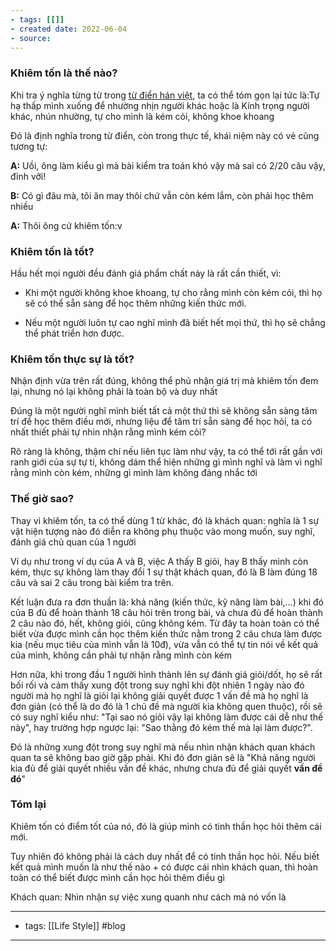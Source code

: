 ```yaml
---
- tags: [[]]
- created date: 2022-06-04
- source: 
---
```


### Khiêm tốn là thế nào?

Khi tra ý nghĩa từng từ trong [từ điển hán việt](https://hvdic.thivien.net/hv/), ta có thể tóm gọn lại tức là:Tự hạ thấp mình xuống để nhường nhịn người khác hoặc là Kính trọng người khác, nhún nhường, tự cho mình là kém cỏi, không khoe khoang

Đó là định nghĩa trong từ điển, còn trong thực tế, khái niệm này có vẻ cũng tương tự:

**A:** Uồi, ông làm kiểu gì mà bài kiểm tra toán khó vậy mà sai có 2/20 câu vậy, đỉnh vỡi!

**B:** Có gì đâu mà, tôi ăn may thôi chứ vẫn còn kém lắm, còn phải học thêm nhiều

**A:** Thôi ông cứ khiêm tốn:v

### Khiêm tốn là tốt?

Hầu hết mọi người đều đánh giá phẩm chất này là rất cần thiết, vì:

- Khi một người không khoe khoang, tự cho rằng mình còn kém cỏi, thì họ sẽ có thể sẵn sàng để học thêm những kiến thức mới.

- Nếu một người luôn tự cao nghĩ mình đã biết hết mọi thứ, thì họ sẽ chẳng thể phát triển hơn được.

### Khiêm tốn thực sự là tốt?

Nhận định vừa trên rất đúng, không thể phủ nhận giá trị mà khiêm tốn đem lại, nhưng nó lại không phải là toàn bộ và duy nhất

Đúng là một người nghĩ mình biết tất cả một thứ thì sẽ không sẵn sàng tâm trí để học thêm điều mới, nhưng liệu để tâm trí sẵn sàng để học hỏi, ta có nhất thiết phải tự nhìn nhận rằng mình kém cỏi?

Rõ ràng là không, thậm chí nếu liên tục làm như vậy, ta có thể tới rất gần với ranh giới của sự tự ti, không dám thể hiện những gì mình nghĩ và làm vì nghĩ rằng mình còn kém, những gì mình làm không đáng nhắc tới

### Thế giờ sao?

Thay vì khiêm tốn, ta có thể dùng 1 từ khác, đó là khách quan: nghĩa là 1 sự vật hiện tượng nào đó diễn ra không phụ thuộc vào mong muốn, suy nghĩ, đánh giá chủ quan của 1 người

Ví dụ như trong ví dụ của A và B, việc A thấy B giỏi, hay B thấy mình còn kém, thực sự không làm thay đổi 1 sự thật khách quan, đó là B làm đúng 18 câu và sai 2 câu trong bài kiểm tra trên.

Kết luận đưa ra đơn thuần là: khả năng (kiến thức, kỹ năng làm bài,...) khi đó của B đủ để hoàn thành 18 câu hỏi trên trong bài, và chưa đủ để hoàn thành 2 câu nào đó, hết, không giỏi, cũng không kém. Từ đây ta hoàn toàn có thể biết vừa được mình cần học thêm kiến thức nằm trong 2 câu chưa làm được kia (nếu mục tiêu của mình vẫn là 10đ), vừa vẫn có thể tự tin nói về kết quả của mình, không cần phải tự nhận rằng mình còn kém

Hơn nữa, khi trong đầu 1 người hình thành lên sự đánh giá giỏi/dốt, họ sẽ rất bối rối và cảm thấy xung đột trong suy nghĩ khi đột nhiên 1 ngày nào đó người mà họ nghĩ là giỏi lại không giải quyết được 1 vấn đề mà họ nghĩ là đơn giản (có thể là do đó là 1 chủ đề mà người kia không quen thuộc), rồi sẽ có suy nghĩ kiểu như: "Tại sao nó giỏi vậy lại không làm được cái dễ như thế này", hay trường hợp ngược lại: "Sao thằng đó kém thế mà lại làm được?".

Đó là những xung đột trong suy nghĩ mà nếu nhìn nhận khách quan khách quan ta sẽ không bao giờ gặp phải. Khi đó đơn giản sẽ là "Khả năng người kia đủ để giải quyết nhiều vấn đề khác, nhưng chưa đủ để giải quyết **vấn đề đó**"

### Tóm lại

Khiêm tốn có điểm tốt của nó, đó là giúp mình có tinh thần học hỏi thêm cái mới.

Tuy nhiên đó không phải là cách duy nhất để có tinh thần học hỏi. Nếu biết kết quả mình muốn là như thế nào + có được cái nhìn khách quan, thì hoàn toàn có thể biết được mình cần học hỏi thêm điều gì

Khách quan: Nhìn nhận sự việc xung quanh như cách mà nó vốn là

---
- tags: [[Life Style]] #blog 
---